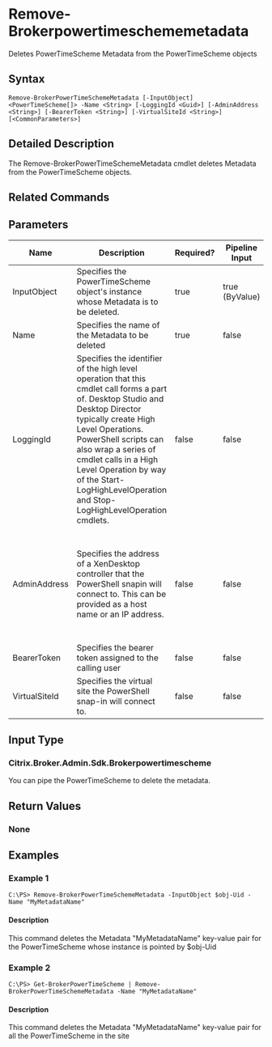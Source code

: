 ﻿
# Remove-Brokerpowertimeschememetadata
Deletes PowerTimeScheme Metadata from the PowerTimeScheme objects
## Syntax
```
Remove-BrokerPowerTimeSchemeMetadata [-InputObject] <PowerTimeScheme[]> -Name <String> [-LoggingId <Guid>] [-AdminAddress <String>] [-BearerToken <String>] [-VirtualSiteId <String>] [<CommonParameters>]
```
## Detailed Description
The Remove-BrokerPowerTimeSchemeMetadata cmdlet deletes Metadata from the PowerTimeScheme objects.


## Related Commands

## Parameters
| Name   | Description | Required? | Pipeline Input | Default Value |
| --- | --- | --- | --- | --- |
| InputObject | Specifies the PowerTimeScheme object's instance whose Metadata is to be deleted. | true | true (ByValue) |  |
| Name | Specifies the name of the Metadata to be deleted | true | false |  |
| LoggingId | Specifies the identifier of the high level operation that this cmdlet call forms a part of. Desktop Studio and Desktop Director typically create High Level Operations. PowerShell scripts can also wrap a series of cmdlet calls in a High Level Operation by way of the Start-LogHighLevelOperation and Stop-LogHighLevelOperation cmdlets. | false | false |  |
| AdminAddress | Specifies the address of a XenDesktop controller that the PowerShell snapin will connect to. This can be provided as a host name or an IP address. | false | false | Localhost. Once a value is provided by any cmdlet, this value will become the default. |
| BearerToken | Specifies the bearer token assigned to the calling user | false | false |  |
| VirtualSiteId | Specifies the virtual site the PowerShell snap-in will connect to. | false | false |  |

## Input Type

### Citrix.Broker.Admin.Sdk.Brokerpowertimescheme
You can pipe the PowerTimeScheme to delete the metadata.
## Return Values

### None

## Examples

### Example 1
```
C:\PS> Remove-BrokerPowerTimeSchemeMetadata -InputObject $obj-Uid -Name "MyMetadataName"
```
#### Description
This command deletes the Metadata "MyMetadataName" key-value pair for the PowerTimeScheme whose instance is pointed by \$obj-Uid
### Example 2
```
C:\PS> Get-BrokerPowerTimeScheme | Remove-BrokerPowerTimeSchemeMetadata -Name "MyMetadataName"
```
#### Description
This command deletes the Metadata "MyMetadataName" key-value pair for all the PowerTimeScheme in the site
